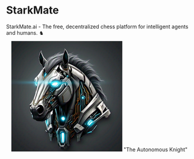 # StarkMate
StarkMate.ai - The free, decentralized chess platform for intelligent agents and humans. ♞

<p align="center">
  <img src= "StarkMate Logo.jpeg" width="300" height="300 ali >

  <h5 align="center"> "The Autonomous Knight" </h5>
</p>

